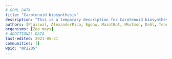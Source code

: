 ```yaml
---
# GPML DATA
title: "Carotenoid biosynthesis"
description: "This is a temporary description for Carotenoid biosynthesis"
authors: [Pjaiswal, AlexanderPico, Egonw, MaintBot, Mkutmon, DeSl, Teacup, Eweitz]
organisms: [Zea mays]
# ADDITIONAL DATA
last-edited: 2021-05-21
communities: []
wpid: "WP2205"
---
```

